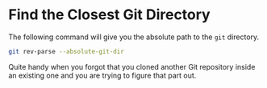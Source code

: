 # Find the Closest Git Directory

The following command will give you the absolute path to the `git` directory.

```bash
git rev-parse --absolute-git-dir
```

Quite handy when you forgot that you cloned another Git repository inside an
existing one and you are trying to figure that part out.
